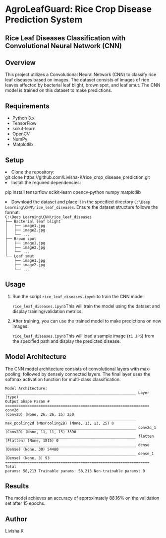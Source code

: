 <!DOCTYPE html>
<html>

<body>
<h1>AgroLeafGuard: Rice Crop Disease Prediction System</h1>

<h2>Rice Leaf Diseases Classification with Convolutional Neural Network (CNN)</h2>

<h2>Overview</h2>

<p>This project utilizes a Convolutional Neural Network (CNN) to classify rice leaf diseases based on images. The dataset consists of images of rice leaves affected by bacterial leaf blight, brown spot, and leaf smut. The CNN model is trained on this dataset to make predictions.</p>

<h2>Requirements</h2>

<ul>
    <li>Python 3.x</li>
    <li>TensorFlow</li>
    <li>scikit-learn</li>
    <li>OpenCV</li>
    <li>NumPy</li>
    <li>Matplotlib</li>
</ul>

<h2>Setup</h2>

</li>
    <li>Clone the repository:

   </li> git clone https://github.com/Livisha-K/rice_crop_disease_prediction.git

<li>Install the required dependencies:</li>

pip install tensorflow scikit-learn opencv-python numpy matplotlib

<li>Download the dataset and place it in the specified directory <code>C:\Deep Learning\CNN\rice_leaf_diseases</code>. Ensure the dataset structure follows the format:</li>
</li> 
<code>C:\Deep Learning\CNN\rice_leaf_diseases
├── Bacterial leaf blight
│   ├── image1.jpg
│   ├── image2.jpg
│   └── ...
├── Brown spot
│   ├── image1.jpg
│   ├── image2.jpg
│   └── ...
└── Leaf smut
    ├── image1.jpg
    ├── image2.jpg
    └── ...
</code>
</ol>

<h2>Usage</h2>

<ol>
    <li>Run the script <code>rice_leaf_diseases.ipynb</code> to train the CNN model:</li>

<p><code>rice_leaf_diseases.ipynb</code>This will train the model using the dataset and display training/validation metrics.</p>

<li>After training, you can use the trained model to make predictions on new images:</li>

<p><code>rice_leaf_diseases.ipynb</code>This will load a sample image (<code>t1.JPG</code>) from the specified path and display the predicted disease.</p>
</ol>

<h2>Model Architecture</h2>

<p>The CNN model architecture consists of convolutional layers with max-pooling, followed by densely connected layers. The final layer uses the softmax activation function for multi-class classification.</p>


<code>Model Architecture:
    ___________________________________________________________
    Layer (type)                 Output Shape              Param #
    =================================================================
    conv2d (Conv2D)              (None, 26, 26, 25)        250
    ___________________________________________________________
    max_pooling2d (MaxPooling2D) (None, 13, 13, 25)        0
    ___________________________________________________________
    conv2d_1 (Conv2D)            (None, 11, 11, 15)        3390
    ___________________________________________________________
    flatten (Flatten)            (None, 1815)              0
    ___________________________________________________________
    dense (Dense)                (None, 30)                54480
    ___________________________________________________________
    dense_1 (Dense)              (None, 3)                 93
    =================================================================
    Total params: 58,213
    Trainable params: 58,213
    Non-trainable params: 0
</code>

<h2>Results</h2>

<p>The model achieves an accuracy of approximately 88.16% on the validation set after 15 epochs.</p>

<h2>Author</h2>

<p>Livisha K</p>

</body>

</html>
